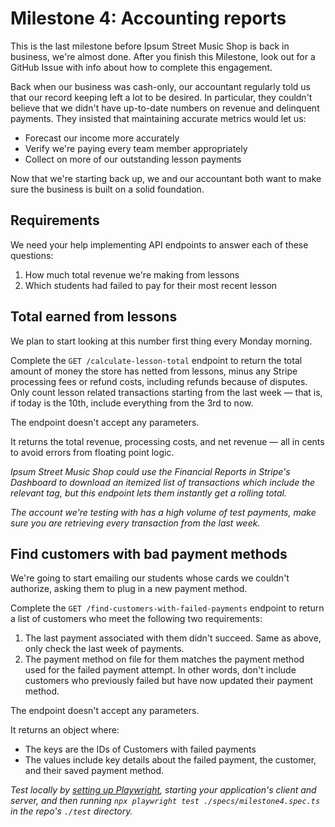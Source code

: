 # Milestone 4: Accounting reports

This is the last milestone before Ipsum Street Music Shop is back in business, we're almost done. After you finish this Milestone, look out for a GitHub Issue with info about how to complete this engagement.

Back when our business was cash-only, our accountant regularly told us that our record keeping left a lot to be desired. In particular, they couldn't believe that we didn't have up-to-date numbers on revenue and delinquent payments. They insisted that maintaining accurate metrics would let us:

- Forecast our income more accurately
- Verify we're paying every team member appropriately
- Collect on more of our outstanding lesson payments

Now that we're starting back up, we and our accountant both want to make sure the business is built on a solid foundation.

## Requirements

We need your help implementing API endpoints to answer each of these questions:

1. How much total revenue we're making from lessons
2. Which students had failed to pay for their most recent lesson

## Total earned from lessons

We plan to start looking at this number first thing every Monday morning.

Complete the `GET /calculate-lesson-total` endpoint to return the total amount of money the store has netted from lessons, minus any Stripe processing fees or refund costs, including refunds because of disputes. Only count lesson related transactions starting from the last week — that is, if today is the 10th, include everything from the 3rd to now.

The endpoint doesn't accept any parameters.

It returns the total revenue, processing costs, and net revenue — all in cents to avoid errors from floating point logic.

_Ipsum Street Music Shop could use the Financial Reports in Stripe's Dashboard to download an itemized list of transactions which include the relevant tag, but this endpoint lets them instantly get a rolling total._

_The account we're testing with has a high volume of test payments, make sure you are retrieving every transaction from the last week._

## Find customers with bad payment methods

We're going to start emailing our students whose cards we couldn't authorize, asking them to plug in a new payment method.

Complete the `GET /find-customers-with-failed-payments` endpoint to return a list of customers who meet the following two requirements:

1. The last payment associated with them didn't succeed. Same as above, only check the last week of payments.
2. The payment method on file for them matches the payment method used for the failed payment attempt. In other words, don't include customers who previously failed but have now updated their payment method.

The endpoint doesn't accept any parameters.

It returns an object where:

- The keys are the IDs of Customers with failed payments
- The values include key details about the failed payment, the customer, and their saved payment method.

_Test locally by [setting up Playwright](../test/README.md), starting your application's client and server, and then running `npx playwright test ./specs/milestone4.spec.ts` in the repo's `./test` directory._